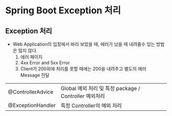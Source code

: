 # Spring Boot Exception 처리

## Exception 처리
 * Web Application의 입장에서 바라 보았을 때, 에러가 났을 때 내려줄수 있는 방법은 많지 않다.
   1. 에러 페이지
   2. 4xx Error and 5xx Error
   3. Client가 200외에 처리를 못할 때에는 200을 내려주고 별도의 에러 Message 전달
   
 |||
 |------|---|
 |@ControllerAdvice|Global 예외 처리 및 특정 package / Controller 예외처리|
 |@ExceptionHandler|특정 Controller의 예외 처리|

